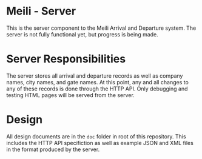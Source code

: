 # Meili - Server
This is the server component to the Meili Arrival and Departure system.  The
server is not fully functional yet, but progress is being made.

# Server Responsibilities
The server stores all arrival and departure records as well as company names,
city names, and gate names.  At this point, any and all changes to any of
these records is done through the HTTP API.  Only debugging and testing HTML
pages will be served from the server.

# Design
All design documents are in the `doc` folder in root of this repository.  This includes the HTTP API
specifiction as well as example JSON and XML files in the format produced by
the server.